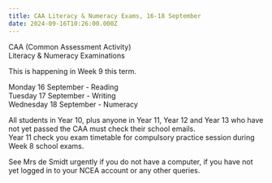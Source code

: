 ```yaml
---
title: CAA Literacy & Numeracy Exams, 16-18 September
date: 2024-09-16T10:26:00.000Z
---
```

CAA (Common Assessment Activity)  
Literacy & Numeracy Examinations  

This is happening in Week 9 this term.  

Monday 16 September - Reading  
Tuesday 17 September - Writing  
Wednesday 18 September - Numeracy

All students in Year 10, plus anyone in Year 11, Year 12 and Year 13 who have not yet passed the CAA must check their school emails.  
Year 11 check you exam timetable for compulsory practice session during Week 8 school exams.

See Mrs de Smidt urgently if you do not have a computer, if you have not yet logged in to your NCEA account or any other queries.
